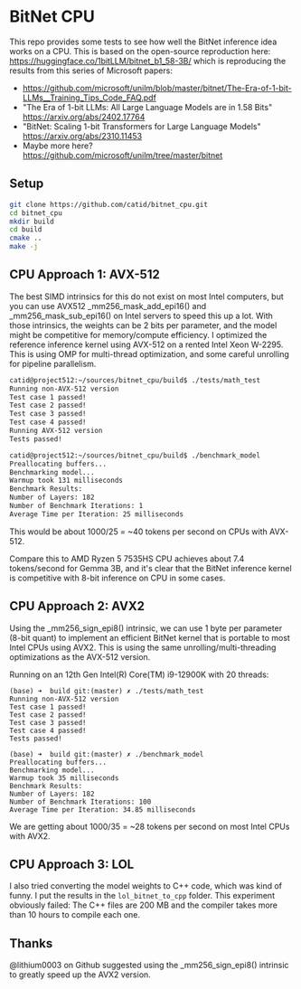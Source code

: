 # BitNet CPU

This repo provides some tests to see how well the BitNet inference idea works on a CPU.  This is based on the open-source reproduction here: https://huggingface.co/1bitLLM/bitnet_b1_58-3B/ which is reproducing the results from this series of Microsoft papers:

* https://github.com/microsoft/unilm/blob/master/bitnet/The-Era-of-1-bit-LLMs__Training_Tips_Code_FAQ.pdf
* "The Era of 1-bit LLMs: All Large Language Models are in 1.58 Bits" https://arxiv.org/abs/2402.17764
* "BitNet: Scaling 1-bit Transformers for Large Language Models" https://arxiv.org/abs/2310.11453
* Maybe more here? https://github.com/microsoft/unilm/tree/master/bitnet

## Setup

```bash
git clone https://github.com/catid/bitnet_cpu.git
cd bitnet_cpu
mkdir build
cd build
cmake ..
make -j
```

## CPU Approach 1: AVX-512

The best SIMD intrinsics for this do not exist on most Intel computers, but you can use AVX512 _mm256_mask_add_epi16() and _mm256_mask_sub_epi16() on Intel servers to speed this up a lot.  With those intrinsics, the weights can be 2 bits per parameter, and the model might be competitive for memory/compute efficiency.  I optimized the reference inference kernel using AVX-512 on a rented Intel Xeon W-2295.  This is using OMP for multi-thread optimization, and some careful unrolling for pipeline parallelism.

```bash
catid@project512:~/sources/bitnet_cpu/build$ ./tests/math_test 
Running non-AVX-512 version
Test case 1 passed!
Test case 2 passed!
Test case 3 passed!
Test case 4 passed!
Running AVX-512 version
Tests passed!

catid@project512:~/sources/bitnet_cpu/build$ ./benchmark_model 
Preallocating buffers...
Benchmarking model...
Warmup took 131 milliseconds
Benchmark Results:
Number of Layers: 182
Number of Benchmark Iterations: 1
Average Time per Iteration: 25 milliseconds
```

This would be about 1000/25 = ~40 tokens per second on CPUs with AVX-512.

Compare this to AMD Ryzen 5 7535HS CPU achieves about 7.4 tokens/second for Gemma 3B, and it's clear that the BitNet inference kernel is competitive with 8-bit inference on CPU in some cases.

## CPU Approach 2: AVX2

Using the _mm256_sign_epi8() intrinsic, we can use 1 byte per parameter (8-bit quant) to implement an efficient BitNet kernel that is portable to most Intel CPUs using AVX2.  This is using the same unrolling/multi-threading optimizations as the AVX-512 version.

Running on an 12th Gen Intel(R) Core(TM) i9-12900K with 20 threads:

```
(base) ➜  build git:(master) ✗ ./tests/math_test
Running non-AVX-512 version
Test case 1 passed!
Test case 2 passed!
Test case 3 passed!
Test case 4 passed!
Tests passed!

(base) ➜  build git:(master) ✗ ./benchmark_model
Preallocating buffers...
Benchmarking model...
Warmup took 35 milliseconds
Benchmark Results:
Number of Layers: 182
Number of Benchmark Iterations: 100
Average Time per Iteration: 34.85 milliseconds
```

We are getting about 1000/35 = ~28 tokens per second on most Intel CPUs with AVX2.

## CPU Approach 3: LOL

I also tried converting the model weights to C++ code, which was kind of funny.  I put the results in the `lol_bitnet_to_cpp` folder.  This experiment obviously failed: The C++ files are 200 MB and the compiler takes more than 10 hours to compile each one.

## Thanks

@lithium0003 on Github suggested using the _mm256_sign_epi8() intrinsic to greatly speed up the AVX2 version.

